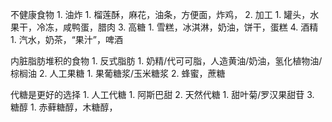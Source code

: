 不健康食物
	1. 油炸
		1. 榴莲酥，麻花，油条，方便面，炸鸡，
	2. 加工
		1. 罐头，水果干，冷冻，咸鸭蛋，腊肉
	3. 高糖
		1. 雪糕，冰淇淋，奶油，饼干，蛋糕
	4. 酒精
		1. 汽水，奶茶，“果汁”，啤酒

内脏脂肪堆积的食物
	1. 反式脂肪
		1. 奶精/代可可脂，人造黄油/奶油，氢化植物油/棕榈油
	2. 人工果糖
		1. 果葡糖浆/玉米糖浆
		2. 蜂蜜，蔗糖

代糖是更好的选择
	1. 人工代糖
		1. 阿斯巴甜
	2. 天然代糖
		1. 甜叶菊/罗汉果甜苷
	3. 糖醇
		1. 赤藓糖醇，木糖醇， 